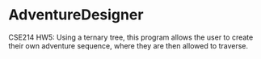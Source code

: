 # AdventureDesigner
CSE214 HW5:
Using a ternary tree, this program allows the user to create their own adventure sequence, where they are then allowed to 
traverse.
